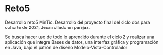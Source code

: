 # Reto5
Desarrollo reto5 MinTic.
Desarrollo del proyecto final del ciclo dos para cohorte de 2021, desarrollado en parejas.

Se busca hacer uso de todo lo aprendido durante el ciclo 2 y realizar una aplicación que integre Bases de datos, una interfaz gráfica y programación en Java, bajo el patrón de diseño Modelo-Vista-Controlador
